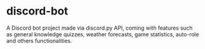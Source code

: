 # discord-bot

A Discord bot project made via discord.py API, coming with features such as general knowledge quizzes, weather forecasts, game statistics, auto-role and others functionalities.
